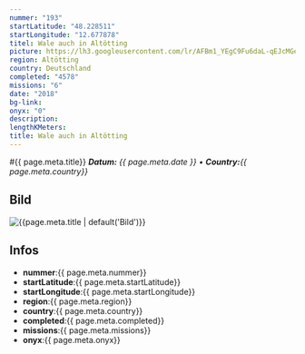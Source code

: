 ```yaml
---
nummer: "193"
startLatitude: "48.228511"
startLongitude: "12.677878"
titel: Wale auch in Altötting
picture: https://lh3.googleusercontent.com/lr/AFBm1_YEgC9Fu6daL-qEJcMGerx4Qt9tI3eptRyfxvYyZbB87BKTFhxpMqyQ3ovtfMpbsj46q2kKPHhNLR94FYfOrGheIhgCieRxXoQUg9EdvPO52OSEm06s8dEHwrWIvc6ve9mq4EW6v1Fopb6PqB3queMZYX_hxI7tyn9D2Wi8mPTPo12dr3h_qD2zDJzT_NRZEKNHlGgNMnQORBL300GJcf4pqtseq8rHNJRSoMuQFzdVTxMma2mOMgU3PwCDEr9jPWVgJ15WLZTbDeeIOsKT_t84h6VvJHpIt4EK73oJaq5yyFanx6TNUZKIyteCxms54cDjaWyPiW9PWBrWp6_Fo5e5cQGTUpJ36rMNy0v9pRugYznhK90Oe8RjHt_y6NFLIM5IjNXJlDRMo1WMK3m3IIflt_do8X5U9QUpWS8glNbvYfwXrNv6e5cGHrho__wYMbda9oQTFkYyrFCzc3XzvkzNr0WHD6zuw8zBYQiHUMzRlexHzH4oEI8jJ8nCgexzCnbzm_EHRNNBrzvakWVMPDBTADuP_1215AqvslAy-98eTCBPSsfLDKesEjQPVHeN6npn3DmCSHqJzuGYUY1GxmvjGovM_zjcc4QT1Of7ykbEJ6B19_8QhhdtlRuqkaCEEIDH-KXYaYIvbGW_cLE52DQ0sxvx_r7ZWpjgz_Y9cZ9SCBeydhKFPuCOQuMDydCct_qzb4Yq4xKfXg6h3rw1lpWZe8h2QHTkDNKHnVRSV105pNbLe5XspMqJ-kEnBUIu_dk_6_obLqrTbyAJJ52WJpPmdFSvZm3DZ-PAzHZ15WZgvQUHcmiwVUMvXCbe4IFXn_UejNS8t4eiEGN5D8CjlMGjoPrgcYA
region: Altötting
country: Deutschland
completed: "4578"
missions: "6"
date: "2018"
bg-link: 
onyx: "0"
description: 
lengthKMeters: 
title: Wale auch in Altötting
---
```


#{{ page.meta.title}}
_**Datum:** {{ page.meta.date }} • **Country:**{{ page.meta.country}}_

## Bild
![{{page.meta.title | default('Bild')}}]({{page.meta.picture}})

## Infos
- **nummer**:{{ page.meta.nummer}}
- **startLatitude**:{{ page.meta.startLatitude}}
- **startLongitude**:{{ page.meta.startLongitude}}
- **region**:{{ page.meta.region}}
- **country**:{{ page.meta.country}}
- **completed**:{{ page.meta.completed}}
- **missions**:{{ page.meta.missions}}
- **onyx**:{{ page.meta.onyx}}


